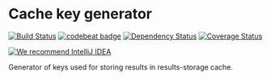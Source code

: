 # Cache key generator 

[![Build Status](https://travis-ci.org/mikealdo/cache-key-generator.svg?branch=master)](https://travis-ci.org/mikealdo/cache-key-generator) 
[![codebeat badge](https://codebeat.co/badges/c936fd08-ba98-4ec7-8189-1825b939097a)](https://codebeat.co/projects/github-com-mikealdo-cache-key-generator) 
[![Dependency Status](https://www.versioneye.com/user/projects/582f6dc9c8dd3300459143ed/badge.svg?style=flat-square)](https://www.versioneye.com/user/projects/582f6dc9c8dd3300459143ed)
[![Coverage Status](https://coveralls.io/repos/github/mikealdo/cache-key-generator/badge.svg?branch=master)](https://coveralls.io/github/mikealdo/cache-key-generator?branch=master)

[![We recommend IntelliJ IDEA](http://img.teamed.io/intellij-idea-recommend.svg)](https://www.jetbrains.com/idea/)

Generator of keys used for storing results in results-storage cache.
